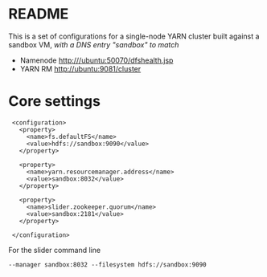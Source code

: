 <!---
   Licensed to the Apache Software Foundation (ASF) under one or more
   contributor license agreements.  See the NOTICE file distributed with
   this work for additional information regarding copyright ownership.
   The ASF licenses this file to You under the Apache License, Version 2.0
   (the "License"); you may not use this file except in compliance with
   the License.  You may obtain a copy of the License at

       http://www.apache.org/licenses/LICENSE-2.0

   Unless required by applicable law or agreed to in writing, software
   distributed under the License is distributed on an "AS IS" BASIS,
   WITHOUT WARRANTIES OR CONDITIONS OF ANY KIND, either express or implied.
   See the License for the specific language governing permissions and
   limitations under the License.
-->
  
 # README
 
This is a set of configurations for a single-node YARN cluster built
against a sandbox VM, *with a DNS entry "sandbox" to match*


 
 * Namenode [http:///ubuntu:50070/dfshealth.jsp](﻿http://ubuntu:50070/dfshealth.jsp)
 * YARN RM [﻿http://ubuntu:9081/cluster](﻿http://ubuntu:9081/cluster)
 
 # Core settings
 
     <configuration>
       <property>
         <name>fs.defaultFS</name>
         <value>hdfs://sandbox:9090</value>
       </property>

       <property>
         <name>yarn.resourcemanager.address</name>
         <value>sandbox:8032</value>
       </property>
       
       <property>
         <name>slider.zookeeper.quorum</name>
         <value>sandbox:2181</value>
       </property>

     </configuration>
 
 For the slider command line
 
    --manager sandbox:8032 --filesystem hdfs://sandbox:9090 
 
 
